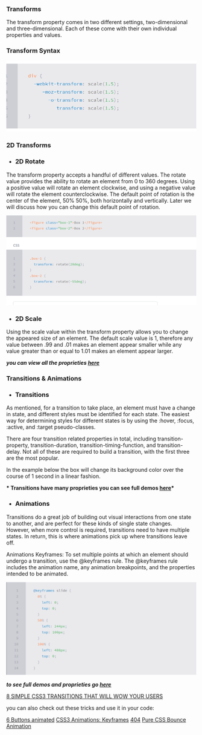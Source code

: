 

### Transforms

The transform property comes in two different settings, two-dimensional and three-dimensional. Each of these come with their own individual properties and values.

### Transform Syntax

![image](images/Screenshot(182).png)


### 2D Transforms

- ### 2D Rotate
The transform property accepts a handful of different values. The rotate value provides the ability to rotate an element from 0 to 360 degrees. Using a positive value will rotate an element clockwise, and using a negative value will rotate the element counterclockwise. The default point of rotation is the center of the element, 50% 50%, both horizontally and vertically. Later we will discuss how you can change this default point of rotation.

![image](images/Screenshot(184).png)


- ### 2D Scale

Using the scale value within the transform property allows you to change the appeared size of an element. The default scale value is 1, therefore any value between .99 and .01 makes an element appear smaller while any value greater than or equal to 1.01 makes an element appear larger.



__*you can view all the proprieties [here](https://learn.shayhowe.com/advanced-html-css/css-transforms/)*__


### Transitions & Animations

- ### Transitions

As mentioned, for a transition to take place, an element must have a change in state, and different styles must be identified for each state. The easiest way for determining styles for different states is by using the :hover, :focus, :active, and :target pseudo-classes.

There are four transition related properties in total, including transition-property, transition-duration, transition-timing-function, and transition-delay. Not all of these are required to build a transition, with the first three are the most popular.

In the example below the box will change its background color over the course of 1 second in a linear fashion.

__* Transitions have many proprieties you can see full demos [here](https://learn.shayhowe.com/advanced-html-css/transitions-animations/)*__


- ### Animations

Transitions do a great job of building out visual interactions from one state to another, and are perfect for these kinds of single state changes. However, when more control is required, transitions need to have multiple states. In return, this is where animations pick up where transitions leave off.

Animations Keyframes:
To set multiple points at which an element should undergo a transition, use the @keyframes rule. The @keyframes rule includes the animation name, any animation breakpoints, and the properties intended to be animated.

![image](images/Screenshot(186).png)

__*to see full demos and proprieties go [here](https://learn.shayhowe.com/advanced-html-css/transitions-animations/)*__


[8 SIMPLE CSS3 TRANSITIONS THAT WILL WOW YOUR USERS](https://www.webdesignerdepot.com/2014/05/8-simple-css3-transitions-that-will-wow-your-users)

you can also check out these tricks and use it in your code:

[6 Buttons animated](https://codepen.io/retyui/pen/ByoaXV)
[CSS3 Animations: Keyframes](https://codepen.io/akshaychauhan/pen/oAfae)
[404](https://codepen.io/kieranfivestars/pen/MYdQxX)
[Pure CSS Bounce Animation](https://codepen.io/dp_lewis/pen/gCfBv)